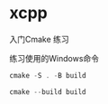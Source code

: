 # xcpp
入门Cmake  练习



练习使用的Windows命令

``` powershell
cmake -S . -B build
```



``` powershell
cmake --build build  		
```



